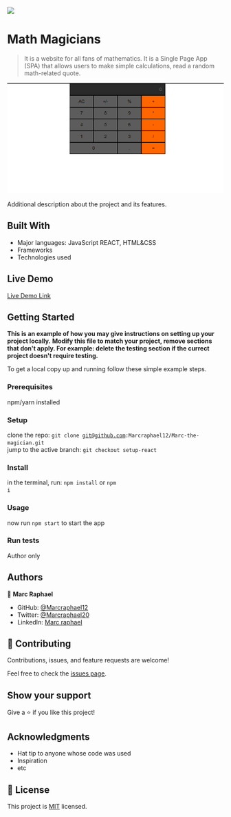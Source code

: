 ![](https://img.shields.io/badge/Microverse-blueviolet)

# Math Magicians

> It is a website for all fans of mathematics. It is a Single Page App (SPA) 
that allows users to make simple calculations, read a random math-related quote.

![screenshot](./bkg1.png)
<!--![screenshot](./bkg2.png)
![screenshot](./bkg3.png) -->

Additional description about the project and its features.

## Built With

- Major languages: JavaScript REACT, HTML&CSS
- Frameworks
- Technologies used

## Live Demo

[Live Demo Link](https://marc-the-magician.herokuapp.com/)


## Getting Started

**This is an example of how you may give instructions on setting up your project locally.**
**Modify this file to match your project, remove sections that don't apply. For example: delete the testing section if the currect project doesn't require testing.**


To get a local copy up and running follow these simple example steps.

### Prerequisites
npm/yarn installed

### Setup
clone the repo: <code>git clone git@github.com:Marcraphael12/Marc-the-magician.git</code><br>
jump to the active branch: <code>git checkout setup-react</code><br>
### Install
in the terminal, run: <code>npm install</code> or <code>npm i</code>
### Usage
now run <code>npm start</code> to start the app
### Run tests
Author only


## Authors

👤 **Marc Raphael**

- GitHub: [@Marcraphael12](https://github.com/Marcraphael12)
- Twitter: [@Marcraphael20](https://twitter.com/MarcRaphael20)
- LinkedIn: [Marc raphael](http://www.linkedin.com/in/marc-raphael-326039204)

## 🤝 Contributing

Contributions, issues, and feature requests are welcome!

Feel free to check the [issues page](../../issues/).

## Show your support

Give a ⭐️ if you like this project!

## Acknowledgments

- Hat tip to anyone whose code was used
- Inspiration
- etc

## 📝 License

This project is [MIT](./MIT.md) licensed.
